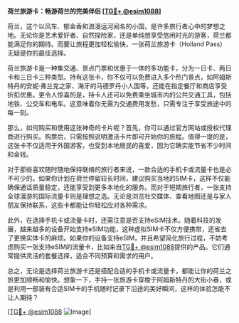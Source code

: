 **荷兰旅游卡：畅游荷兰的完美伴侣 [[TG💪+ @esim1088](https://t.me/s/esim1088)]**

荷兰，这个以风车、郁金香和浪漫运河闻名的小国，是许多旅行者心中的梦想之地。无论你是艺术爱好者、自然探险家，还是单纯想享受悠闲时光的游客，荷兰都能满足你的期待。而要让旅程更加轻松愉快，一张荷兰旅游卡（Holland Pass）无疑是你的最佳选择。

荷兰旅游卡是一种集交通、景点门票和优惠于一体的多功能卡，分为一日卡、两日卡和三日卡三种类型。持有这张卡，你不仅可以免费进入多个热门景点，如阿姆斯特丹的安妮·弗兰克之家、海牙的马德罗丹小人国等，还能在指定餐厅和商店享受折扣优惠。更令人惊喜的是，持卡人还可以免费乘坐城市内的公共交通工具，包括地铁、公交车和电车。这意味着你无需为交通费用发愁，只需专注于享受旅途中的每一刻。

那么，如何购买和使用这张神奇的卡片呢？首先，你可以通过官方网站或授权代理商进行购买。购票后，只需按照说明激活卡片即可开始你的旅程。值得一提的是，这张卡不仅适用于外国游客，也受到本地居民的喜爱，因为它确实能节省不少时间和金钱。

对于那些喜欢随时随地保持联络的旅行者来说，一款合适的手机卡或流量卡也是必不可少的。如果你计划在荷兰停留较长时间，建议购买当地的SIM卡，这样不仅能确保通话质量稳定，还能享受到更多本地化的服务。而对于短期旅行者，一张支持全球漫游的国际流量卡则是理想之选。无论是浏览社交媒体、查看地图还是与家人朋友保持联系，这些卡都能让你轻松应对各种需求。

此外，在选择手机卡或流量卡时，还需注意是否支持eSIM技术。随着科技的发展，越来越多的设备开始支持eSIM功能，这种虚拟SIM卡不仅方便携带，还省去了更换实体卡的麻烦。如果你的设备支持eSIM，并且希望简化旅行过程，不妨考虑购买一张支持eSIM的流量卡，比如来自[TG💪+ @esim1088](https://t.me/s/esim1088)提供的产品。它们通常提供灵活的套餐选择，适合不同预算和需求的用户。

总之，无论是选择荷兰旅游卡还是搭配合适的手机卡或流量卡，都能让你的荷兰之旅更加顺畅和愉快。想象一下，手持一张旅游卡穿梭于阿姆斯特丹的大街小巷，或是利用一部装有合适SIM卡的手机随时记录下沿途的美好瞬间，这样的体验怎能不让人期待？

[[TG💪+ @esim1088](https://t.me/s/esim1088) ![Image](https://i.postimg.cc/4NQfJmqS/Snipaste-2025-05-13-00-14-12.png)]